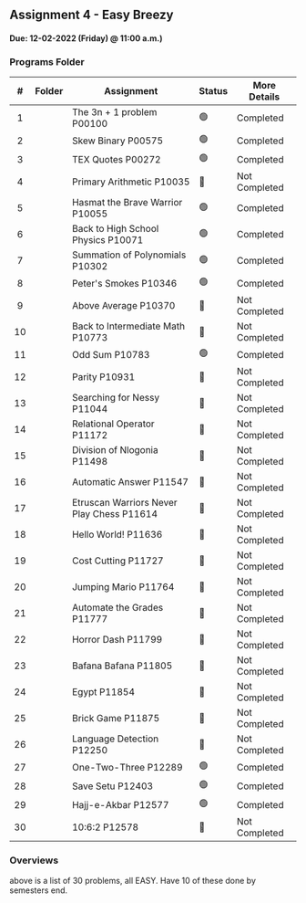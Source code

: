 ## Assignment 4  - Easy Breezy
#### Due: 12-02-2022 (Friday) @ 11:00 a.m.)

###  Programs Folder

|   #   | Folder | Assignment |    Status  | More Details
| :---: | ----------- | ---------------------- |    ----------- |----------- |
|   1   |  | The 3n + 1 problem P00100    |    🟢  | Completed |
|   2   |        |  Skew Binary P00575           |    🟢  | Completed |
|   3   | | TEX Quotes P00272     |    🟢  | Completed |
|   4   | | Primary Arithmetic P10035|    🔴  | Not Completed |
|   5   |        | Hasmat the Brave Warrior P10055     |    🟢  | Completed |
|   6   |        | Back to High School Physics P10071     |    🟢  | Completed |
|   7   |        | Summation of Polynomials P10302     |    🟢  | Completed |
|   8   |  | Peter's Smokes P10346 |    🟢  | Completed |
|   9   |  | Above Average P10370  |    🔴  | Not Completed |
|   10   |  | Back to Intermediate Math P10773   |    🔴  | Not Completed |
|   11   |  | Odd Sum P10783    |    🟢  | Completed |
|   12   |  | Parity P10931   |    🔴  | Not Completed |
|   13   |  | Searching for Nessy P11044   |    🔴  | Not Completed |
|   14   |  | Relational Operator P11172   |    🔴  | Not Completed |
|   15   |  | Division of Nlogonia P11498   |    🔴  | Not Completed |
|   16   |  | Automatic Answer P11547   |    🔴  | Not Completed |
|   17   |  | Etruscan Warriors Never Play Chess P11614   |    🔴  | Not Completed |
|   18   |  | Hello World! P11636   |    🔴  | Not Completed |
|   19   |  | Cost Cutting P11727   |    🔴  | Not Completed |
|   20   |  | Jumping Mario P11764   |    🔴  | Not Completed |
|   21   |  | Automate the Grades P11777   |    🔴  | Not Completed |
|   22   |  | Horror Dash P11799   |    🔴  | Not Completed |
|   23   |  | Bafana Bafana P11805   |    🔴  | Not Completed |
|   24   |  | Egypt P11854   |    🔴  | Not Completed |
|   25   |  | Brick Game P11875   |    🔴  | Not Completed |
|   26   |  | Language Detection P12250   |    🔴  | Not Completed |
|   27   |  | One-Two-Three P12289   |    🟢  | Completed |
|   28   |  | Save Setu P12403   |    🟢  | Completed |
|   29   |  | Hajj-e-Akbar P12577   |    🟢  | Completed |
|   30   |  | 10:6:2 P12578   |    🔴  | Not Completed |

### Overviews

above is a list of 30 problems, all EASY. Have 10 of these done by semesters end.
